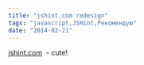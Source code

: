```yaml
---
title: "jshint.com redesign"
tags: "javascript,JSHint,Рекомендую"
date: "2014-02-21"
---
```


[jshint.com](https://www.jshint.com/)  - cute!
